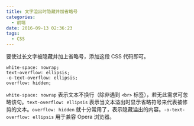 ```yaml
---
title: 文字溢出时隐藏并加省略号
categories:
  - 前端
date: 2016-09-13 02:36:23
tags:
  - CSS
---
```


要使过长文字被隐藏并加上省略号，添加这段 CSS 代码即可。

```
white-space: nowrap;
text-overflow: ellipsis;
-o-text-overflow: ellipsis;
overflow: hidden;
```

<!-- more -->

`white-space: nowrap` 表示文本不换行（除非遇到 `<br>` 标签），若无此需求可忽略该句。`text-overflow: ellipsis` 表示当文本溢出时显示省略符号来代表被修剪的文本。`overflow: hidden` 就十分常用了，表示隐藏溢出的内容。`-o-text-overflow: ellipsis` 用于兼容 Opera 浏览器。